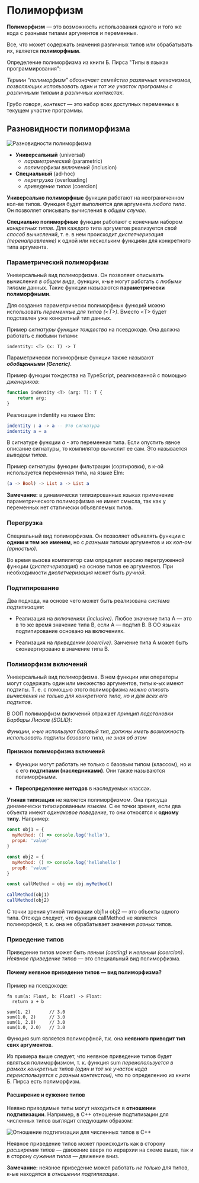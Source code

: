 # Полиморфизм

**Полиморфизм** — это возможность использования одного и того же кода с разными типами аргументов и переменных.

Все, что может содержать значения различных типов или обрабатывать их, является **полиморфным**.

Определение полиморфизма из книги Б. Пирса "Типы в языках программирования":

*Термин “полиморфизм” обозначает семейство различных механизмов, позволяющих использовать один и тот же участок программы с различными типами в различных контекстах*. 

Грубо говоря, *контекст* — это набор всех доступных переменных в текущем участке программы.



## Разновидности полиморфизма

![Разновидности полиморфизма](img/polymorphism.webp "Разновидности полиморфизма")

* __Универсальный__ (universal)
	* _параметрический_ (parametric)
	* _полиморфизм включений_ (inclusion)
* __Специальный__ (ad-hoc)
	* _перегрузка_ (overloading)
	* _приведение типов_ (coercion)

**Универсально полиморфные** функции работают на неограниченном кол-ве типов. Функция будет выполнятся для аргумента *любого типа*. Он позволяет описывать вычисления в *общем случае*.

**Специально полиморфные** функции работают с конечным набором *конкретных типов*. Для каждого типа аргуметов реализуется *свой способ вычислений*, т. е. в нем происходит *диспетчеризация (перенаправление)* к одной или нескольким функциям для конкретного типа аргумента.


### Параметрический полиморфизм

Универсальный вид полиморфизма. Он позволяет описывать вычисления *в общем виде*, функции, к-ые могут работать с *любыми типами* данных. Такие функции называются **параметрически полиморфными**.

Для создания параметрически полиморфных функций можно использовать *переменные для типов (\<T\>)*. Вместо \<T\> будет подставлен уже конкретный тип данных.

Пример *сигнатуры функции тождества* на псевдокоде. Она должна работать с любыми типами:

`indentity: <T> (x: T) -> T`

Параметрически полиморфные функции также называют __*обобщенными (Generic)*__.

Пример функции тождества на TypeScript, реализованной с помощью *дженериков*:

```typescript
function indentity <T> (arg: T): T {
	return arg;
}
```

Реализация indentity на языке Elm:

```elm
indentity : a -> a -- Это сигнатура
indentity a = a
```

В сигнатуре функции *a* - это переменная типа. Если опустить явное описание сигнатуры, то компилятор вычислит ее сам. Это называется *выводом типов*.

Пример сигнатуры функции фильтрации (сортировки), в к-ой используется переменная типа, на языке Elm:

```elm
(a -> Bool) -> List a -> List a
```

**Замечание:** в динамически типизированных языках применение параметрического полиморфизма не имеет смысла, так как у переменных нет статически объявляемых типов.


### Перегрузка

Специальный вид полиморфизма. Он позволяет объявлять функции с **одним и тем же именем**, но с *разными типами* аргументов и их *кол-ом (арностью)*.

Во время вызова компилятор сам определит версию перегруженной функции (*диспетчеризация*) на основе типов ее аргументов. При необходимости *диспетчеризация* может быть *ручной*.


### Подтипирование

Два подхода, на основе чего может быть реализована *система подтипизации*:

* Реализация на *включениях (inclusive)*. Любое значение типа А — это в то же время значение типа В, если А — подтип В. В ОО языках подтипирование основано на включениях. 

* Реализация на *приведении (coercive)*. Занчение типа А может быть сконвертировано в значение типа В.


### Полиморфизм включений

Универсальный вид полиморфизма. В нем функции или операторы могут содержать один или множество аргументов, типы к-ых имеют подтипы. Т. е. с помощью этого полиморфизма *можно описать вычисления не только для конкретного типа, но и для всех его подтипов*.

В ООП полиморфизм включений отражает *принцип подстановки Барбары Лисков (SOLID)*: 

*Функции, к-ые используют базовый тип, должны иметь возможность использовать подтипы базового типа, не зная об этом*

#### Признаки полиморфизма включений

* Функции могут работать не только с базовым типом (классом), но и с его **подтипами (наследниками)**. Они также называются полиморфными.

* **Переопределение методов** в наследуемых классах.

**Утиная типизация** не является полиморфизмом. Она присуща динамически типизированным языкам. С ее точки зрения, если два объекта имеют *одинаковое поведение*, то они относятся к **одному типу**. Например:

```javascript
const obj1 = { 
  myMethod: () => console.log('hello'),
  propA: 'value' 
}

const obj2 = {
  myMethod: () => console.log('hellohello')
  propB: 'value'
}

const callMethod = obj => obj.myMethod()

callMethod(obj1)
callMethod(obj2)
```

С точки зрения утиной типизации obj1 и obj2 — это объекты одного типа. Отсюда следует, что функция callMethod не является полиморфной, т. к. она не обрабатывает значения *разных* типов.


### Приведение типов

Приведение типов может быть *явным (casting)* и *неявным (coercion)*. *Неявное приведение типов* — это специальный вид полиморфизма.

#### Почему неявное приведение типов — вид полиморфизма?

Пример на псевдокоде:

```
fn sum(a: Float, b: Float) -> Float:
  return a + b 

sum(1, 2)       // 3.0
sum(1.0, 2)     // 3.0
sum(1, 2.0)     // 3.0
sum(1.0, 2.0)   // 3.0
```

Функция sum является полиморфной, т.к. она **неявного приводит тип свих аргументов**.

Из примера выше следует, что неявное приведение типов будет являться полиморфизмом, т. к. функция sum *переиспользуется в рамках конкретных типов (один и тот же участок кода переиспользуется с разным контекстом)*, что по определению из книги Б. Пирса есть полиморфизм.

#### Расширение и сужение типов

Неявно приводимые типы могут находиться в **отношении подтипизации**. Например, в C++ отношение подтипизации для численных типов выглядит следующим образом:

![Отношение подтипизации для численных типов в C++](img/C_types.webp "C type casting")

Неявное приведение типов может происходить как в сторону *расширения типов* — движение вверх по иерархии на схеме выше, так и в сторону *сужения типов* — движение вниз.

**Замечание:** неявное приведение может работать *не только* для типов, к-ые находятся в *отношении подтипизации*.